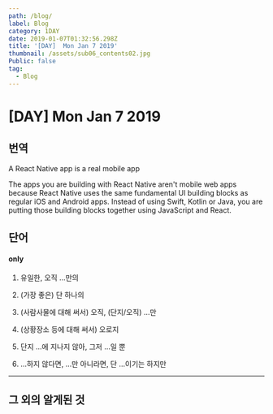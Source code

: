 ```yaml
---
path: /blog/
label: Blog
category: 1DAY
date: 2019-01-07T01:32:56.298Z
title: '[DAY]  Mon Jan 7 2019'
thumbnail: /assets/sub06_contents02.jpg
Public: false
tag:
  - Blog
---
```

# [DAY] Mon Jan 7 2019

## 번역
A React Native app is a real mobile app

The apps you are building with React Native aren't mobile web apps because React Native uses the same fundamental UI building blocks as regular iOS and Android apps. Instead of using Swift, Kotlin or Java, you are putting those building blocks together using JavaScript and React.

## 단어

#### only
1. 유일한, 오직 …만의

2. (가장 좋은) 단 하나의

3. (사람사물에 대해 써서) 오직, (단지/오직) …만

4. (상황장소 등에 대해 써서) 오로지

5. 단지 …에 지나지 않아, 그저 …일 뿐

6. …하지 않다면, …만 아니라면, 단 …이기는 하지만

---

## 그 외의 알게된 것

